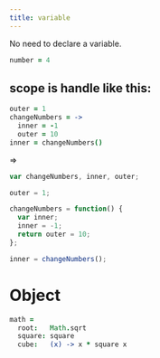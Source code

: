 ```yaml
---
title: variable
---
```



No need to declare a variable.

```coffee
number = 4
```



scope is handle like this:
--------------------------

```coffee
outer = 1
changeNumbers = ->
  inner = -1
  outer = 10
inner = changeNumbers()
```

=>

```js
var changeNumbers, inner, outer;

outer = 1;

changeNumbers = function() {
  var inner;
  inner = -1;
  return outer = 10;
};

inner = changeNumbers();
```


Object
======

```coffee
math =
  root:   Math.sqrt
  square: square
  cube:   (x) -> x * square x
```
